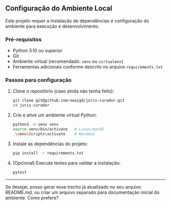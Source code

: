 
## Configuração do Ambiente Local

Este projeto requer a instalação de dependências e configuração do ambiente para execução e desenvolvimento.

### Pré-requisitos

* Python 3.10 ou superior
* Git
* Ambiente virtual (recomendado: `venv` ou `virtualenv`)
* Ferramentas adicionais conforme descrito no arquivo `requirements.txt`

### Passos para configuração

1. Clone o repositório (caso ainda não tenha feito):

   ```bash
   git clone git@github.com:neaigd/juris-curador.git
   cd juris-curador
   ```

2. Crie e ative um ambiente virtual Python:

   ```bash
   python3 -m venv venv
   source venv/bin/activate   # Linux/macOS
   .\venv\Scripts\activate    # Windows
   ```

3. Instale as dependências do projeto:

   ```bash
   pip install -r requirements.txt
   ```

4. (Opcional) Execute testes para validar a instalação:

   ```bash
   pytest
   ```

---

Se desejar, posso gerar esse trecho já atualizado no seu arquivo README.md, ou criar um arquivo separado para documentação inicial do ambiente. Como prefere?
